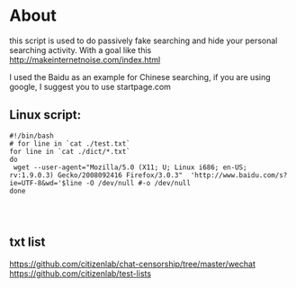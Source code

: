 # About
this script is used to do passively fake searching and hide your personal searching activity. With a goal like this http://makeinternetnoise.com/index.html

I used the Baidu as an example for Chinese searching, if you are using google, I suggest you to use startpage.com

## Linux script:
```
#!/bin/bash
# for line in `cat ./test.txt`
for line in `cat ./dict/*.txt`
do
 wget --user-agent="Mozilla/5.0 (X11; U; Linux i686; en-US; rv:1.9.0.3) Gecko/2008092416 Firefox/3.0.3"  'http://www.baidu.com/s?ie=UTF-8&wd='$line -O /dev/null #-o /dev/null 
done




```
## txt list
https://github.com/citizenlab/chat-censorship/tree/master/wechat
https://github.com/citizenlab/test-lists

